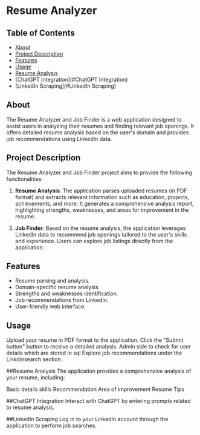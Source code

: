 # Resume Analyzer

## Table of Contents

- [About](#about)
- [Project Description](#project-description)
- [Features](#features)
- [Usage](#usage)
- [Resume Analysis](#resume-analysis)
- [ChatGPT Integration](#ChatGPT Integration)
- [LinkedIn Scraping](#LinkedIn Scraping)

## About

The Resume Analyzer and Job Finder is a web application designed to assist users in analyzing their resumes and finding relevant job openings. It offers detailed resume analysis based on the user's domain and provides job recommendations using LinkedIn data.

## Project Description

The Resume Analyzer and Job Finder project aims to provide the following functionalities:

1. **Resume Analysis**: The application parses uploaded resumes (in PDF format) and extracts relevant information such as education, projects, achievements, and more. It generates a comprehensive analysis report, highlighting strengths, weaknesses, and areas for improvement in the resume.

2. **Job Finder**: Based on the resume analysis, the application leverages LinkedIn data to recommend job openings tailored to the user's skills and experience. Users can explore job listings directly from the application.

## Features

- Resume parsing and analysis.
- Domain-specific resume analysis.
- Strengths and weaknesses identification.
- Job recommendations from LinkedIn.
- User-friendly web interface.

## Usage
Upload your resume in PDF format to the application.
Click the "Submit button" button to receive a detailed analysis.
Admin side to check for user details which are stored in sql
Explore job recommendations under the Linkdinsearch section.

##Resume Analysis
The application provides a comprehensive analysis of your resume, including:

Basic details
skills Recommendation
Area of improvement
Resume Tips

##ChatGPT Integration
Interact with ChatGPT by entering prompts related to resume analysis.


##LinkedIn Scraping
Log in to your LinkedIn account through the application to perform job searches.




